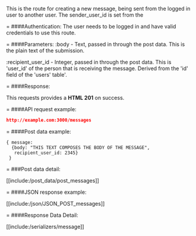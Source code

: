 <!-- --- title: POST /messages -->

This is the route for creating a new message, being sent from the logged in user to another user. The sender_user_id is set from the

=
####Authentication:
The user needs to be logged in and have valid credentials to use this route.

=
####Parameters:
:body - Text, passed in through the post data. This is the plain text of the submission.

:recipient_user_id - Integer, passed in through the post data. This is 'user_id' of the person that is receiving the message. Derived from the 'id' field of the 'users' table'.

=
####Response:

This requests provides a <strong>HTML 201</strong> on success.

=
####API request example:
```json
http://example.com:3000/messages
```

=
####Post data example:
```
{ message: 
  {body: "THIS TEXT COMPOSES THE BODY OF THE MESSAGE", 
   recipient_user_id: 2345} 
 }
```
=
###Post data detail:

[[include:/post_data/post_messages]]

=
####JSON response example:

[[include:/json/JSON_POST_messages]]

=
####Response Data Detail:

[[include:/serializers/message]]